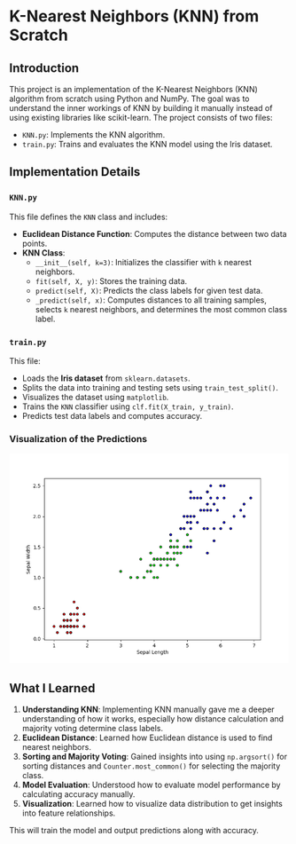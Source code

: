 # K-Nearest Neighbors (KNN) from Scratch

## Introduction
This project is an implementation of the K-Nearest Neighbors (KNN) algorithm from scratch using Python and NumPy. The goal was to understand the inner workings of KNN by building it manually instead of using existing libraries like scikit-learn. The project consists of two files:

- `KNN.py`: Implements the KNN algorithm.
- `train.py`: Trains and evaluates the KNN model using the Iris dataset.

## Implementation Details
### `KNN.py`
This file defines the `KNN` class and includes:
- **Euclidean Distance Function**: Computes the distance between two data points.
- **KNN Class**:
  - `__init__(self, k=3)`: Initializes the classifier with `k` nearest neighbors.
  - `fit(self, X, y)`: Stores the training data.
  - `predict(self, X)`: Predicts the class labels for given test data.
  - `_predict(self, x)`: Computes distances to all training samples, selects `k` nearest neighbors, and determines the most common class label.

### `train.py`
This file:
- Loads the **Iris dataset** from `sklearn.datasets`.
- Splits the data into training and testing sets using `train_test_split()`.
- Visualizes the dataset using `matplotlib`.
- Trains the `KNN` classifier using `clf.fit(X_train, y_train)`.
- Predicts test data labels and computes accuracy.

### Visualization of the Predictions

![Visuals of the Predictions](./predictions.png)


## What I Learned
1. **Understanding KNN**: Implementing KNN manually gave me a deeper understanding of how it works, especially how distance calculation and majority voting determine class labels.
2. **Euclidean Distance**: Learned how Euclidean distance is used to find nearest neighbors.
3. **Sorting and Majority Voting**: Gained insights into using `np.argsort()` for sorting distances and `Counter.most_common()` for selecting the majority class.
4. **Model Evaluation**: Understood how to evaluate model performance by calculating accuracy manually.
5. **Visualization**: Learned how to visualize data distribution to get insights into feature relationships.


This will train the model and output predictions along with accuracy.

